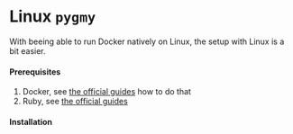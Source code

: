 # Linux `pygmy`
With beeing able to run Docker natively on Linux, the setup with Linux is a bit easier.

#### Prerequisites
1. Docker, see [the official guides](https://docs.docker.com/engine/installation/) how to do that
2. Ruby, see [the official guides ](https://www.ruby-lang.org/en/documentation/installation/)

#### Installation
